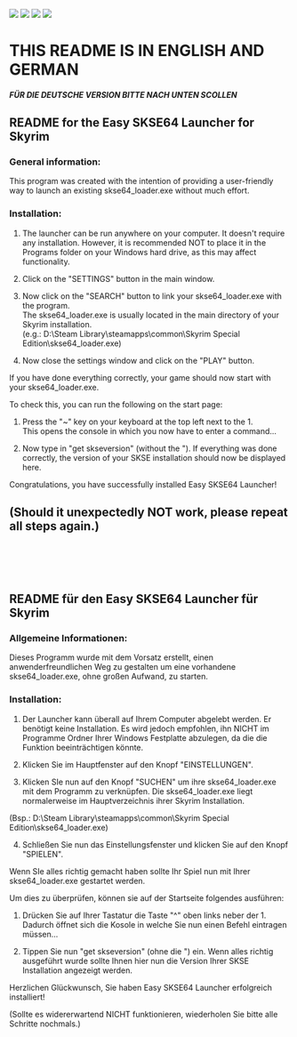 ![](https://img.shields.io/github/downloads/X00LA/Easy-SKSE64-Launcher/total?style=flat-square) [![](https://img.shields.io/badge/license-CC--BY--NC-green)](https://creativecommons.org/licenses/by-nc/4.0/) ![](https://img.shields.io/badge/platform-Win%20x64-blue) [![](https://img.shields.io/badge/dependencies-.NET%206.0-orange)](https://download.visualstudio.microsoft.com/download/pr/035efed3-6386-4e1d-bcbc-384a20ebf47e/abfbea2303e0ce9cb15d430314e5858f/windowsdesktop-runtime-6.0.14-win-x64.exe
)
# THIS README IS IN ENGLISH AND GERMAN  
##### FÜR DIE DEUTSCHE VERSION BITTE NACH UNTEN SCOLLEN  

## README for the Easy SKSE64 Launcher for Skyrim  
  
### General information:  
This program was created with the intention of providing a user-friendly way to
launch an existing skse64_loader.exe without much effort.  
  
### Installation:  
  
1. The launcher can be run anywhere on your computer. It doesn't require any
   installation. However, it is recommended NOT to place it in the Programs folder
   on your Windows hard drive, as this may affect functionality.  
  
2. Click on the "SETTINGS" button in the main window.  
  
3. Now click on the "SEARCH" button to link your skse64_loader.exe with the program.  
   The skse64_loader.exe is usually located in the main directory of your Skyrim
   installation.  
   (e.g.: D:\Steam Library\steamapps\common\Skyrim Special Edition\skse64_loader.exe)
  
4. Now close the settings window and click on the "PLAY" button.
  
If you have done everything correctly, your game should now start with your skse64_loader.exe.  
  
To check this, you can run the following on the start page:  
  
1. Press the "~" key on your keyboard at the top left next to the 1.  
   This opens the console in which you now have to enter a command...  
  
2. Now type in "get skseversion" (without the "). If everything was done correctly,
   the version of your SKSE installation should now be displayed here.  
  
Congratulations, you have successfully installed Easy SKSE64 Launcher!  

(Should it unexpectedly NOT work, please repeat all steps again.)
<br><br>
--
<br><br>
## README für den Easy SKSE64 Launcher für Skyrim
  
### Allgemeine Informationen:
Dieses Programm wurde mit dem Vorsatz erstellt, einen anwenderfreundlichen Weg zu gestalten
um eine vorhandene skse64_loader.exe, ohne großen Aufwand, zu starten.
  
### Installation:
  
1. Der Launcher kann überall auf Ihrem Computer abgelebt werden. Er benötigt keine Installation.
   Es wird jedoch empfohlen, ihn NICHT im Programme Ordner Ihrer Windows Festplatte abzulegen,
   da die die Funktion beeinträchtigen könnte.
  
2. Klicken Sie im Hauptfenster auf den Knopf "EINSTELLUNGEN".
  
3. Klicken SIe nun auf den Knopf "SUCHEN" um ihre skse64_loader.exe mit dem Programm zu verknüpfen.
   Die skse64_loader.exe liegt normalerweise im Hauptverzeichnis ihrer Skyrim Installation.
  
(Bsp.: D:\Steam Library\steamapps\common\Skyrim Special Edition\skse64_loader.exe)
  
4. Schließen Sie nun das Einstellungsfenster und klicken Sie auf den Knopf "SPIELEN".
  
Wenn SIe alles richtig gemacht haben sollte Ihr Spiel nun mit Ihrer skse64_loader.exe gestartet werden.
  
Um dies zu überprüfen, können sie auf der Startseite folgendes ausführen:
  
1. Drücken Sie auf Ihrer Tastatur die Taste "^" oben links neber der 1. Dadurch öffnet sich die
   Kosole in welche Sie nun einen Befehl eintragen müssen...
  
2. Tippen Sie nun "get skseversion" (ohne die ") ein. Wenn alles richtig ausgeführt wurde sollte
   Ihnen hier nun die Version Ihrer SKSE Installation angezeigt werden.
  
Herzlichen Glückwunsch, Sie haben Easy SKSE64 Launcher erfolgreich installiert!
  
(Sollte es widererwartend NICHT funktionieren, wiederholen Sie bitte alle Schritte nochmals.)
